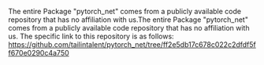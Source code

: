 The entire Package "pytorch_net" comes from a publicly available code repository that has no affiliation with us.The entire Package "pytorch_net" comes from a publicly available code repository that has no affiliation with us. The specific link to this repository is as follows: https://github.com/tailintalent/pytorch_net/tree/ff2e5db17c678c022c2dfdf5ff670e0290c4a750